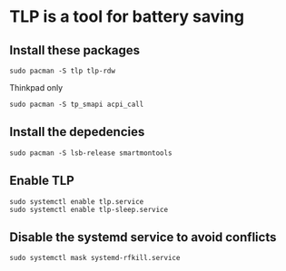 # TLP is a tool for battery saving
## Install these packages

    sudo pacman -S tlp tlp-rdw

Thinkpad only

    sudo pacman -S tp_smapi acpi_call

## Install the depedencies

    sudo pacman -S lsb-release smartmontools

## Enable TLP

    sudo systemctl enable tlp.service
    sudo systemctl enable tlp-sleep.service

## Disable the systemd service to avoid conflicts

    sudo systemctl mask systemd-rfkill.service
